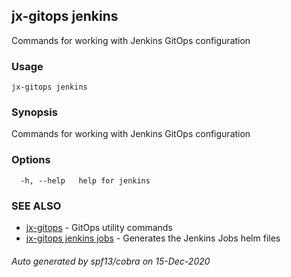 ## jx-gitops jenkins

Commands for working with Jenkins GitOps configuration

### Usage

```
jx-gitops jenkins
```

### Synopsis

Commands for working with Jenkins GitOps configuration

### Options

```
  -h, --help   help for jenkins
```

### SEE ALSO

* [jx-gitops](jx-gitops.md)	 - GitOps utility commands
* [jx-gitops jenkins jobs](jx-gitops_jenkins_jobs.md)	 - Generates the Jenkins Jobs helm files

###### Auto generated by spf13/cobra on 15-Dec-2020
